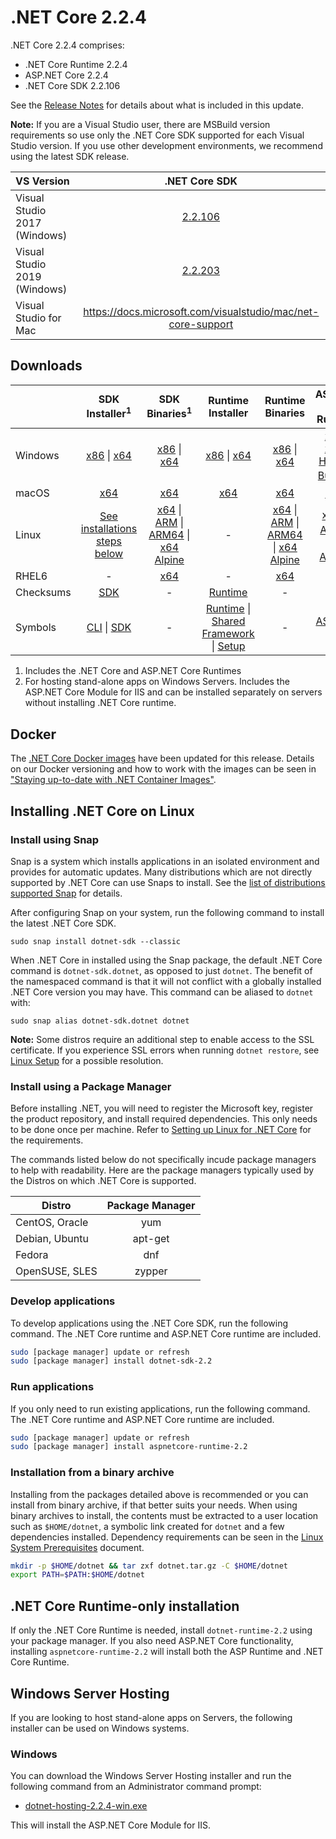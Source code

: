 # .NET Core 2.2.4

.NET Core 2.2.4 comprises:

* .NET Core Runtime 2.2.4
* ASP.NET Core 2.2.4
* .NET Core SDK 2.2.106

See the [Release Notes](https://github.com/dotnet/core/blob/main/release-notes/2.2/2.2.4/2.2.4.md) for details about what is included in this update.

**Note:** If you are a Visual Studio user, there are MSBuild version requirements so use only the .NET Core SDK supported for each Visual Studio version. If you use other development environments, we recommend using the latest SDK release.

| VS Version | .NET Core SDK |
| :-- | :--: |
| Visual Studio 2017 (Windows) | [2.2.106](#downloads) |
| Visual Studio 2019 (Windows) | [2.2.203](../2.2.203-SDK/2.2.203-SDK-download.md) |
| Visual Studio for Mac | https://docs.microsoft.com/visualstudio/mac/net-core-support |

## Downloads

|           | SDK Installer<sup>1</sup>                        | SDK Binaries<sup>1</sup>                 | Runtime Installer                                        | Runtime Binaries                                 | ASP.NET Core Runtime           |
| --------- | :------------------------------------------:     | :----------------------:                 | :---------------------------:                            | :-------------------------:                      | :-----------------:            |
| Windows   | [x86][dotnet-sdk-win-x86.exe] \| [x64][dotnet-sdk-win-x64.exe] | [x86][dotnet-sdk-win-x86.zip] \| [x64][dotnet-sdk-win-x64.zip] | [x86][dotnet-runtime-win-x86.exe] \| [x64][dotnet-runtime-win-x64.exe] | [x86][dotnet-runtime-win-x86.zip] \| [x64][dotnet-runtime-win-x64.zip] | [x86][aspnetcore-runtime-win-x86.exe] \| [x64][aspnetcore-runtime-win-x64.exe] \| <br> [Hosting Bundle][dotnet-hosting-win.exe]<sup>2</sup> |
| macOS     | [x64][dotnet-sdk-osx-x64.pkg]  | [x64][dotnet-sdk-osx-x64.tar.gz]     | [x64][dotnet-runtime-osx-x64.pkg] | [x64][dotnet-runtime-osx-x64.tar.gz] | [x64][aspnetcore-runtime-osx-x64.tar.gz]<sup>1</sup>
| Linux     | [See installations steps below][linux-install]   | [x64][dotnet-sdk-linux-x64.tar.gz] \| [ARM][dotnet-sdk-linux-arm.tar.gz] \| [ARM64][dotnet-sdk-linux-arm64.tar.gz] \| [x64 Alpine][dotnet-sdk-linux-musl-x64.tar.gz] | - | [x64][dotnet-runtime-linux-x64.tar.gz] \| [ARM][dotnet-runtime-linux-arm.tar.gz] \| [ARM64][dotnet-runtime-linux-arm64.tar.gz] \| [x64 Alpine][dotnet-runtime-linux-musl-x64.tar.gz] | [x64][aspnetcore-runtime-linux-x64.tar.gz]<sup>1</sup>  \| [ARM][aspnetcore-runtime-linux-arm.tar.gz]<sup>1</sup> \| [x64 Alpine][aspnetcore-runtime-linux-musl-x64.tar.gz]<sup>1</sup> |
| RHEL6     | -                                                | [x64][dotnet-sdk-rhel.6-x64.tar.gz]                    | -                                                        | [x64][dotnet-runtime-rhel.6-x64.tar.gz] | - |
| Checksums | [SDK][checksums-sdk]                             | -                                        | [Runtime][checksums-runtime]                             | - | - |
| Symbols   | [CLI][cli-symbols.zip] \| [SDK][dotnet-sdk-symbols.zip]  | -                                        | [Runtime][coreclr-symbols.zip] \| [Shared Framework][corefx-symbols.zip] \| [Setup][core-setup-symbols.zip] | - | [ASP.NET Core][aspnet-symbols.zip] |

1. Includes the .NET Core and ASP.NET Core Runtimes
2. For hosting stand-alone apps on Windows Servers. Includes the ASP.NET Core Module for IIS and can be installed separately on servers without installing .NET Core runtime.


## Docker

The [.NET Core Docker images](https://hub.docker.com/r/microsoft/dotnet/) have been updated for this release. Details on our Docker versioning and how to work with the images can be seen in ["Staying up-to-date with .NET Container Images"](https://devblogs.microsoft.com/dotnet/staying-up-to-date-with-net-container-images/).

## Installing .NET Core on Linux

### Install using Snap

Snap is a system which installs applications in an isolated environment and provides for automatic updates. Many distributions which are not directly supported by .NET Core can use Snaps to install. See the [list of distributions supported Snap](https://docs.snapcraft.io/installing-snapd/6735) for details.

After configuring Snap on your system, run the following command to install the latest .NET Core SDK.

`sudo snap install dotnet-sdk --classic`

When .NET Core in installed using the Snap package, the default .NET Core command is `dotnet-sdk.dotnet`, as opposed to just `dotnet`. The benefit of the namespaced command is that it will not conflict with a globally installed .NET Core version you may have. This command can be aliased to `dotnet` with:

`sudo snap alias dotnet-sdk.dotnet dotnet`

**Note:** Some distros require an additional step to enable access to the SSL certificate. If you experience SSL errors when running `dotnet restore`, see [Linux Setup](https://github.com/dotnet/core/blob/main/Documentation/linux-setup.md) for a possible resolution.

### Install using a Package Manager

Before installing .NET, you will need to register the Microsoft key, register the product repository, and install required dependencies. This only needs to be done once per machine. Refer to [Setting up Linux for .NET Core][linux-setup] for the requirements.

The commands listed below do not specifically incude package managers to help with readability. Here are the package managers typically used by the Distros on which .NET Core is supported.

| Distro | Package Manager  |
| ---             | :----:  |
| CentOS, Oracle  | yum     |
| Debian, Ubuntu  | apt-get |
| Fedora          | dnf     |
| OpenSUSE, SLES  | zypper  |

### Develop applications
To develop applications using the .NET Core SDK, run the following command. The .NET Core runtime and ASP.NET Core runtime are included.

```bash
sudo [package manager] update or refresh
sudo [package manager] install dotnet-sdk-2.2
```

### Run applications
If you only need to run existing applications, run the following command. The .NET Core runtime and ASP.NET Core runtime are included.

```bash
sudo [package manager] update or refresh
sudo [package manager] install aspnetcore-runtime-2.2
```

### Installation from a binary archive

Installing from the packages detailed above is recommended or you can install from binary archive, if that better suits your needs. When using binary archives to install, the contents must be extracted to a user location such as `$HOME/dotnet`, a symbolic link created for `dotnet` and a few dependencies installed. Dependency requirements can be seen in the [Linux System Prerequisites](https://github.com/dotnet/core/blob/main/Documentation/linux-prereqs.md) document.

```bash
mkdir -p $HOME/dotnet && tar zxf dotnet.tar.gz -C $HOME/dotnet
export PATH=$PATH:$HOME/dotnet
```

## .NET Core Runtime-only installation

If only the .NET Core Runtime is needed, install `dotnet-runtime-2.2` using your package manager. If you also need ASP.NET Core functionality, installing `aspnetcore-runtime-2.2` will install both the ASP Runtime and .NET Core Runtime.

## Windows Server Hosting

If you are looking to host stand-alone apps on Servers, the following installer can be used on Windows systems.

### Windows

You can download the Windows Server Hosting installer and run the following command from an Administrator command prompt:

* [dotnet-hosting-2.2.4-win.exe][dotnet-hosting-win.exe]

This will install the ASP.NET Core Module for IIS.

[blob-runtime]: https://dotnetcli.blob.core.windows.net/dotnet/Runtime/
[blob-sdk]: https://dotnetcli.blob.core.windows.net/dotnet/Sdk/
[release-notes]: https://github.com/dotnet/core/blob/main/release-notes/2.2/2.2.4/2.2.4.md

[dotnet-runtime-linux-arm.tar.gz]: https://download.visualstudio.microsoft.com/download/pr/8c52648c-bedd-44b0-9442-95cd830fdada/d6ba4c50a6b2afddc4ae3d313349f3ac/dotnet-runtime-2.2.4-linux-arm.tar.gz
[dotnet-runtime-linux-arm64.tar.gz]: https://download.visualstudio.microsoft.com/download/pr/9e06922d-3a96-4f0d-9eb0-94f2cf94458f/93dfe5f0ad50c0eb347e98d7f81b34ec/dotnet-runtime-2.2.4-linux-arm64.tar.gz
[dotnet-runtime-linux-musl-x64.tar.gz]: https://download.visualstudio.microsoft.com/download/pr/98598e18-82bb-4e15-a9dc-49da98d67b57/7e44b7da6e7058d6f29b2ab5772455f4/dotnet-runtime-2.2.4-linux-musl-x64.tar.gz
[dotnet-runtime-linux-x64.tar.gz]: https://download.visualstudio.microsoft.com/download/pr/853048a3-764a-4b4d-a608-c6144a84f257/99c5cb1ea145f9dc3c2bbd093c682c9b/dotnet-runtime-2.2.4-linux-x64.tar.gz
[dotnet-runtime-osx-x64.pkg]: https://download.visualstudio.microsoft.com/download/pr/7691df75-3dcf-4378-b058-a54533c68c56/de1258843b7005711bf03e926de51d45/dotnet-runtime-2.2.4-osx-x64.pkg
[dotnet-runtime-osx-x64.tar.gz]: https://download.visualstudio.microsoft.com/download/pr/20c176c0-117e-46a1-8f84-0e8aef75e6bd/65758f170f310cc4679b6f9e348d7713/dotnet-runtime-2.2.4-osx-x64.tar.gz
[dotnet-runtime-rhel.6-x64.tar.gz]: https://download.visualstudio.microsoft.com/download/pr/f6c78606-9ae5-47df-b25c-83f612c545dd/cc7a7c185419a903dddb04ceeeab6075/dotnet-runtime-2.2.4-rhel.6-x64.tar.gz
[dotnet-runtime-win-arm.zip]: https://download.visualstudio.microsoft.com/download/pr/1c93d069-5e85-47c8-a360-d5a472409713/38a91e49c416afc31c3a5084d675fedf/dotnet-runtime-2.2.4-win-arm.zip
[dotnet-runtime-win-x64.exe]: https://download.visualstudio.microsoft.com/download/pr/65aecaf4-6011-4882-831d-c9b90cd5033c/55c3561e8ee2629a5298a0ac828fdf0a/dotnet-runtime-2.2.4-win-x64.exe
[dotnet-runtime-win-x64.zip]: https://download.visualstudio.microsoft.com/download/pr/ef97690d-a1d0-469a-9290-07487e23dd2e/54a466cf8d8bcd0d96dc92cfce80c667/dotnet-runtime-2.2.4-win-x64.zip
[dotnet-runtime-win-x86.exe]: https://download.visualstudio.microsoft.com/download/pr/d3881497-8f9d-42e8-b66d-9e16b6c01c98/cb289bca8c5dd581f580dcd01a9cbfb1/dotnet-runtime-2.2.4-win-x86.exe
[dotnet-runtime-win-x86.zip]: https://download.visualstudio.microsoft.com/download/pr/b1873e1d-0376-49be-be5e-d8b7e53d9558/0fc2c42e652ff1519382f87d1a4d4038/dotnet-runtime-2.2.4-win-x86.zip

[aspnetcore-runtime-linux-arm.tar.gz]: https://download.visualstudio.microsoft.com/download/pr/7c130118-be9f-4e5b-89c3-97ffcfa2f45e/e156161f472b57159868c7b6225679f8/aspnetcore-runtime-2.2.4-linux-arm.tar.gz
[aspnetcore-runtime-linux-musl-x64.tar.gz]: https://download.visualstudio.microsoft.com/download/pr/599e8af1-a6a9-4d05-aa69-0840fba4c1df/09653596c62ab003bf33559e42e08e11/aspnetcore-runtime-2.2.4-linux-musl-x64.tar.gz
[aspnetcore-runtime-linux-x64.tar.gz]: https://download.visualstudio.microsoft.com/download/pr/61a33dc2-fc56-4bbe-b564-d232172eb210/d8006a719a3bcc65d2937a909623afcb/aspnetcore-runtime-2.2.4-linux-x64.tar.gz
[aspnetcore-runtime-osx-x64.tar.gz]: https://download.visualstudio.microsoft.com/download/pr/50cdc81d-d339-4143-9a75-8e756f12e657/75552906fd53c001467bc2a1b3c155b4/aspnetcore-runtime-2.2.4-osx-x64.tar.gz
[aspnetcore-runtime-win-arm.zip]: https://download.visualstudio.microsoft.com/download/pr/2ab5397f-92e1-4cc7-b1f8-4d46140a7794/b7cc3abf1719ce6542834ebd703f9564/aspnetcore-runtime-2.2.4-win-arm.zip
[aspnetcore-runtime-win-x64.exe]: https://download.visualstudio.microsoft.com/download/pr/5a959d12-59b3-4665-a902-1d39ac7c1c94/ae83a33b4d43b7f9d0b66adf34de2c16/aspnetcore-runtime-2.2.4-win-x64.exe
[aspnetcore-runtime-win-x64.zip]: https://download.visualstudio.microsoft.com/download/pr/4a4064e7-a156-4107-869d-2a347ea84005/1d752833bfc965af99cf0eea2e229cf3/aspnetcore-runtime-2.2.4-win-x64.zip
[aspnetcore-runtime-win-x86.exe]: https://download.visualstudio.microsoft.com/download/pr/6c859865-4bba-419e-ac19-dba85c03a5c1/5c62e50e6e1b56028b29754510f4c8c8/aspnetcore-runtime-2.2.4-win-x86.exe
[aspnetcore-runtime-win-x86.zip]: https://download.visualstudio.microsoft.com/download/pr/4c82f97b-e7ab-46ef-993e-102dda3959fe/337eb6c1e66dbd4ca8a895a277c397d3/aspnetcore-runtime-2.2.4-win-x86.zip
[dotnet-hosting-win.exe]: https://download.visualstudio.microsoft.com/download/pr/c4dcaead-1f81-49af-b824-e6a42b4dbe5a/0d292d75a11666d5e2ebeed4171d27a7/dotnet-hosting-2.2.4-win.exe

[dotnet-sdk-linux-arm.tar.gz]: https://download.visualstudio.microsoft.com/download/pr/0046f2c3-95c0-4b34-ad1f-bd255a9788c9/9bd707e2feabb3ad898e815fe0e8ab89/dotnet-sdk-2.2.106-linux-arm.tar.gz
[dotnet-sdk-linux-arm64.tar.gz]: https://download.visualstudio.microsoft.com/download/pr/65d53b22-7f74-4baf-ba74-074fb227b352/8d103eb471c42a91c8e92b13f352b54e/dotnet-sdk-2.2.106-linux-arm64.tar.gz
[dotnet-sdk-linux-musl-x64.tar.gz]: https://download.visualstudio.microsoft.com/download/pr/60f87d97-1f26-4b8e-8c80-63ac159ad4e8/d3fa7b7919593305e8e3389fa53c42d5/dotnet-sdk-2.2.106-linux-musl-x64.tar.gz
[dotnet-sdk-linux-x64.tar.gz]: https://download.visualstudio.microsoft.com/download/pr/9bef40df-fd90-4693-a16f-76fd40358c89/13e2cbd999ab248e9cf5d10d98d3e5fc/dotnet-sdk-2.2.106-linux-x64.tar.gz
[dotnet-sdk-osx-x64.pkg]: https://download.visualstudio.microsoft.com/download/pr/4d0f3f47-4c25-4102-8df8-a6fe7b472677/d1e3684501ffb70df10879b831b2e70e/dotnet-sdk-2.2.106-osx-x64.pkg
[dotnet-sdk-osx-x64.tar.gz]: https://download.visualstudio.microsoft.com/download/pr/d4f74ee8-c6f1-4288-bcf2-4a8515601020/10533119f42116bb4ce53eef285fc4a6/dotnet-sdk-2.2.106-osx-x64.tar.gz
[dotnet-sdk-rhel.6-x64.tar.gz]: https://download.visualstudio.microsoft.com/download/pr/06f59158-c28c-4051-80bd-a0027eae08de/cdcea7c36d0090a99b91ce5fd8694f5f/dotnet-sdk-2.2.106-rhel.6-x64.tar.gz
[dotnet-sdk-win-arm.zip]: https://download.visualstudio.microsoft.com/download/pr/a685f1b1-fe1c-42d3-ae6a-701bbb0d72ed/2ad2ed16f34f7b146defde9676676401/dotnet-sdk-2.2.106-win-arm.zip
[dotnet-sdk-win-x64.exe]: https://download.visualstudio.microsoft.com/download/pr/f417c16b-d043-44ac-91df-6eebf8a0adaf/2c86c96cee4a6040d7986b5487d8a232/dotnet-sdk-2.2.106-win-x64.exe
[dotnet-sdk-win-x64.zip]: https://download.visualstudio.microsoft.com/download/pr/11bb04fb-6ede-4b63-8654-ea3d513d31ad/1c6d5afe3302155df890154028984542/dotnet-sdk-2.2.106-win-x64.zip
[dotnet-sdk-win-x86.exe]: https://download.visualstudio.microsoft.com/download/pr/c6d92d6a-8f43-4312-9c48-0209fbca2508/ae6f06dd2f4bde27b223700fc3bf45b1/dotnet-sdk-2.2.106-win-x86.exe
[dotnet-sdk-win-x86.zip]: https://download.visualstudio.microsoft.com/download/pr/fbb614f4-ea5d-43e8-aa06-0c7638b1cc78/6dd2207527f0a53a703f17c5cdd8c000/dotnet-sdk-2.2.106-win-x86.zip

[aspnet-symbols.zip]: https://download.visualstudio.microsoft.com/download/pr/b343ad77-edd2-455f-9813-b9f3e5e743d9/1937f1a021a7d8052ce39f5a67cbf5fa/aspnet-2.2.4-symbols.zip
[aspnet-extensions-symbols.zip]: https://download.visualstudio.microsoft.com/download/pr/01cfb96c-acde-4700-af4c-72852042769f/a3d0d4ca9de2dd279692f5a1cad75aea/aspnet-extensions-2.2.4-symbols.zip
[cli-symbols.zip]: https://download.visualstudio.microsoft.com/download/pr/e22b6a72-eb1d-4a8f-ba40-2b55b5fa1732/27761268efdb4045ba9984b10dd8a3f5/cli-2.2.4-symbols.zip
[core-setup-symbols.zip]: https://download.visualstudio.microsoft.com/download/pr/b4fe8af9-3113-48db-8c6c-2845e7741631/4b2acac94e15bab914698c958f4060c9/core-setup-2.2.4-symbols.zip
[coreclr-symbols.zip]: https://download.visualstudio.microsoft.com/download/pr/c73c191b-c1e7-4a42-a290-01fae122f956/456302207affcfd4a43af82c32dd3e8e/coreclr-2.2.4-symbols.zip
[corefx-symbols.zip]: https://download.visualstudio.microsoft.com/download/pr/ba7202ff-a4c7-4eb3-ad5e-8448f16c7b41/8cc77f8453c8a40a6ac88c1ea3213d17/corefx-2.2.4-symbols.zip
[dotnet-sdk-symbols.zip]: https://download.visualstudio.microsoft.com/download/pr/9de1579e-a940-4279-9b81-3e80654e29e2/02f79685daffe061821ffde0332ebfa3/dotnet-sdk-2.2.4-symbols.zip

[checksums-runtime]: https://dotnetcli.blob.core.windows.net/dotnet/checksums/2.2.4-runtime-sha.txt
[checksums-sdk]: https://dotnetcli.blob.core.windows.net/dotnet/checksums/2.2.106-sdk-sha.txt

[linux-install]: https://docs.microsoft.com/dotnet/core/install/linux
[linux-setup]: https://github.com/dotnet/core/blob/main/Documentation/linux-setup.md

[dotnet-blog]: https://devblogs.microsoft.com/dotnet/
